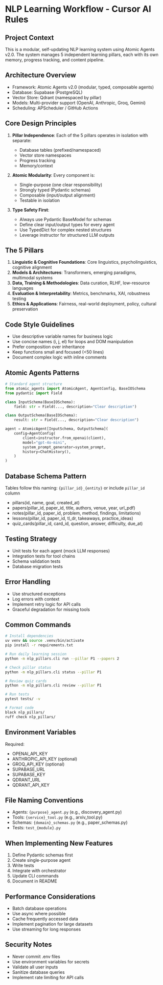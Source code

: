# NLP Learning Workflow - Cursor AI Rules

## Project Context
This is a modular, self-updating NLP learning system using Atomic Agents v2.0. The system manages 5 independent learning pillars, each with its own memory, progress tracking, and content pipeline.

## Architecture Overview
- Framework: Atomic Agents v2.0 (modular, typed, composable agents)
- Database: Supabase (PostgreSQL)
- Vector Store: Qdrant (namespaced by pillar)
- Models: Multi-provider support (OpenAI, Anthropic, Groq, Gemini)
- Scheduling: APScheduler / GitHub Actions

## Core Design Principles
1. **Pillar Independence**: Each of the 5 pillars operates in isolation with separate:
   - Database tables (prefixed/namespaced)
   - Vector store namespaces
   - Progress tracking
   - Memory/context
   
2. **Atomic Modularity**: Every component is:
   - Single-purpose (one clear responsibility)
   - Strongly typed (Pydantic schemas)
   - Composable (input/output alignment)
   - Testable in isolation

3. **Type Safety First**: 
   - Always use Pydantic BaseModel for schemas
   - Define clear input/output types for every agent
   - Use TypedDict for complex nested structures
   - Leverage instructor for structured LLM outputs

## The 5 Pillars
1. **Linguistic & Cognitive Foundations**: Core linguistics, psycholinguistics, cognitive alignment
2. **Models & Architectures**: Transformers, emerging paradigms, multimodal systems
3. **Data, Training & Methodologies**: Data curation, RLHF, low-resource languages
4. **Evaluation & Interpretability**: Metrics, benchmarks, XAI, robustness testing
5. **Ethics & Applications**: Fairness, real-world deployment, policy, cultural preservation

## Code Style Guidelines
- Use descriptive variable names for business logic
- Use concise names (i, j, el) for loops and DOM manipulation
- Prefer composition over inheritance
- Keep functions small and focused (<50 lines)
- Document complex logic with inline comments

## Atomic Agents Patterns
```python
# Standard agent structure
from atomic_agents import AtomicAgent, AgentConfig, BaseIOSchema
from pydantic import Field

class InputSchema(BaseIOSchema):
    field: str = Field(..., description="Clear description")

class OutputSchema(BaseIOSchema):
    result: str = Field(..., description="Clear description")

agent = AtomicAgent[InputSchema, OutputSchema](
    config=AgentConfig(
        client=instructor.from_openai(client),
        model="gpt-4o-mini",
        system_prompt_generator=system_prompt,
        history=ChatHistory(),
    )
)
```

## Database Schema Pattern
Tables follow this naming: `{pillar_id}_{entity}` or include `pillar_id` column
- pillars(id, name, goal, created_at)
- papers(pillar_id, paper_id, title, authors, venue, year, url_pdf)
- notes(pillar_id, paper_id, problem, method, findings, limitations)
- lessons(pillar_id, paper_id, tl_dr, takeaways, practice_ideas)
- quiz_cards(pillar_id, card_id, question, answer, difficulty, due_at)

## Testing Strategy
- Unit tests for each agent (mock LLM responses)
- Integration tests for tool chains
- Schema validation tests
- Database migration tests

## Error Handling
- Use structured exceptions
- Log errors with context
- Implement retry logic for API calls
- Graceful degradation for missing tools

## Common Commands
```bash
# Install dependencies
uv venv && source .venv/bin/activate
pip install -r requirements.txt

# Run daily learning session
python -m nlp_pillars.cli run --pillar P1 --papers 2

# Check pillar status
python -m nlp_pillars.cli status --pillar P1

# Review quiz cards
python -m nlp_pillars.cli review --pillar P1

# Run tests
pytest tests/ -v

# Format code
black nlp_pillars/
ruff check nlp_pillars/
```

## Environment Variables
Required:
- OPENAI_API_KEY
- ANTHROPIC_API_KEY (optional)
- GROQ_API_KEY (optional)
- SUPABASE_URL
- SUPABASE_KEY
- QDRANT_URL
- QDRANT_API_KEY

## File Naming Conventions
- Agents: `{purpose}_agent.py` (e.g., discovery_agent.py)
- Tools: `{service}_tool.py` (e.g., arxiv_tool.py)
- Schemas: `{domain}_schemas.py` (e.g., paper_schemas.py)
- Tests: `test_{module}.py`

## When Implementing New Features
1. Define Pydantic schemas first
2. Create single-purpose agent
3. Write tests
4. Integrate with orchestrator
5. Update CLI commands
6. Document in README

## Performance Considerations
- Batch database operations
- Use async where possible
- Cache frequently accessed data
- Implement pagination for large datasets
- Use streaming for long responses

## Security Notes
- Never commit .env files
- Use environment variables for secrets
- Validate all user inputs
- Sanitize database queries
- Implement rate limiting for API calls
